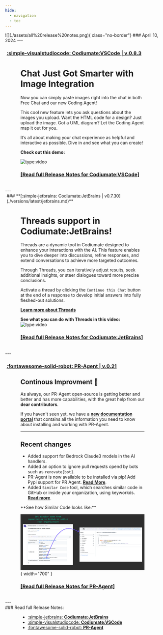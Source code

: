 ```yaml
---
hide:
  - navigation
  - toc
---
```


<div markdown class="centered">
![](./assets/all%20release%20notes.png){ class="no-border"}
### April 10, 2024
---
</div>


<div markdown class="bg-blue">
<div markdown style="margin-left:5px;">

### **[:simple-visualstudiocode: Codiumate:VSCode | v.0.8.3](./versions/latest/vscode.md)**

</div>
<div style="margin-left:50px; margin-right:50px;" markdown>
<div markdown class="centered">

# Chat Just Got Smarter with **Image Integration**

Now you can simply paste images right into the chat in both Free Chat and our new Coding Agent! 

This cool new feature lets you ask questions about the images you upload. Want the HTML code for a design? Just upload the image. Got a UML diagram? Let the Coding Agent map it out for you.

It’s all about making your chat experience as helpful and interactive as possible.
Dive in and see what you can create!

**Check out this demo:**

![type:video](https://www.youtube.com/embed/dUHkNK1OD2g?si=lq79WESITHMukQRq)

### **[[Read full Release Notes for Codiumate:VSCode]](./versions/latest/vscode.md)**
<br/>
</div>
</div>
</div>
---
<div markdown class="bg-green">

<div markdown style="margin-left:5px;">
### **[:simple-jetbrains: Codiumate:JetBrains | v0.7.30](./versions/latest/jetbrains.md)**
</div>

<div markdown class="centered">
<div style="margin-left:50px; margin-right:50px;" markdown>

# **Threads** support in Codiumate:JetBrains!


Threads are a dynamic tool in Codiumate designed to enhance your interactions with the AI. This feature enables you to dive deeper into discussions, refine responses, and extend conversations to achieve more targeted outcomes. 

Through Threads, you can iteratively adjust results, seek additional insights, or steer dialogues toward more precise conclusions. 

Activate a thread by clicking the `Continue this Chat` button at the end of a response to develop initial answers into fully fleshed-out solutions.

**[Learn more about Threads](https://codiumate-docs.codium.ai/chat/threads/)**

**See what you can do with Threads in this video:**
![type:video](https://www.youtube.com/embed/BYzwkzx7XpI?si=Zlay8LbvBd5OTMzs)

### **[[Read full Release Notes for Codiumate:JetBrains]](./versions/latest/jetbrains.md)** 
<br/>

</div>
</div>
</div>
---

<div markdown class="bg-yellow">

<div markdown style="margin-left:5px;">

### **[:fontawesome-solid-robot: PR-Agent | v.0.21](./versions/latest/pr-agent.md)**

</div>
<div markdown class="centered">
<div style="margin-left:50px; margin-right:50px;" markdown>

## Continous Improvment 🚀

As always, our PR-Agent open-source is getting better and better and has more capabilities, with the great help from our **dear contributors**.

If you haven't seen yet, we have a **[new documentation portal](https://pr-agent-docs.codium.ai/)** that contains all the information you need to know about installing and working with PR-Agent.

--- 

<div class="left" markdown>

## Recent changes

- Added support for Bedrock Claude3 models in the AI handlers.
- Added an option to ignore pull requests opend by bots such as `renovate[bot]`.
- PR-Agent is now available to be installed via pip! Add Pypi support for PR Agent. **[Read More](https://test.pypi.org/project/pr-agent/)**.
- Added `Similar Code` tool, which searches similar code in GitHub or inside your organization, using keyworkds. **[Read more](https://pr-agent-docs.codium.ai/tools/similar_code/)**.

</div>
**See how Similar Code looks like:**


![Similar Code](./versions/2024-03-28/assets/pr-agent-similar-code.png){ width="700" }

### **[[Read full Release Notes for PR-Agent]](./versions/latest/pr-agent.md)** 
<br/>

</div>
</div>
</div>
---




<div class="centered" markdown>
### Read full Release Notes:
<div style="margin-left:50px; margin-right:50px;" markdown>

<div class="grid cards" markdown>

- [:simple-jetbrains: __Codiumate:JetBrains__](./versions/latest/jetbrains.md)
- [:simple-visualstudiocode: __Codiumate:VSCode__ ](./versions/latest/vscode.md)
- [:fontawesome-solid-robot: __PR-Agent__ ](./versions/latest/pr-agent.md)

</div>

</div>
</div>